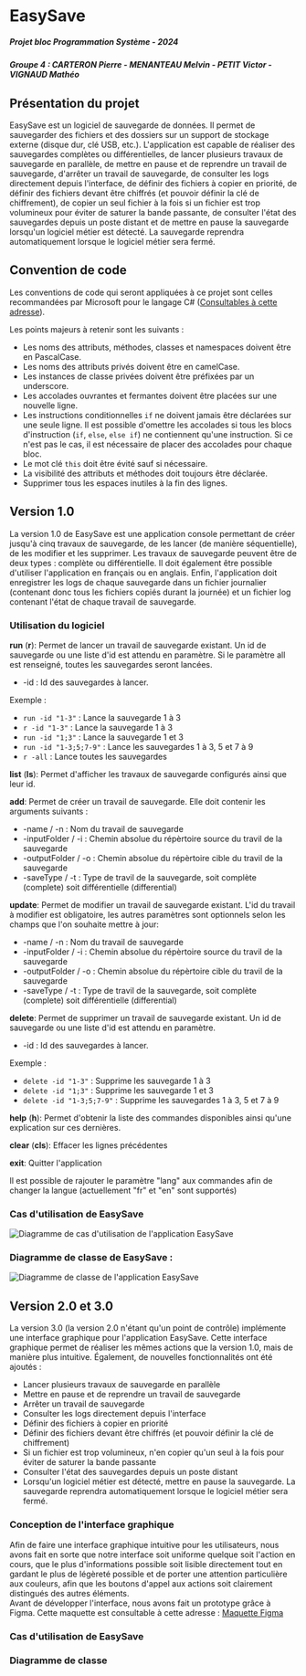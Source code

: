 # EasySave
##### Projet bloc Programmation Système - 2024
##### Groupe 4 : CARTERON Pierre - MENANTEAU Melvin - PETIT Victor - VIGNAUD Mathéo

## Présentation du projet
EasySave est un logiciel de sauvegarde de données. Il permet de sauvegarder des fichiers et des dossiers sur un support de stockage externe (disque dur, clé USB, etc.). L'application est capable de réaliser des sauvegardes complètes ou différentielles, de lancer plusieurs travaux de sauvegarde en parallèle, de mettre en pause et de reprendre un travail de sauvegarde, d'arrêter un travail de sauvegarde, de consulter les logs directement depuis l'interface, de définir des fichiers à copier en priorité, de définir des fichiers devant être chiffrés (et pouvoir définir la clé de chiffrement), de copier un seul fichier à la fois si un fichier est trop volumineux pour éviter de saturer la bande passante, de consulter l'état des sauvegardes depuis un poste distant et de mettre en pause la sauvegarde lorsqu'un logiciel métier est détecté. La sauvegarde reprendra automatiquement lorsque le logiciel métier sera fermé.

## Convention de code
Les conventions de code qui seront appliquées à ce projet sont celles recommandées par Microsoft pour le langage C# ([Consultables à cette adresse](https://github.com/dotnet/runtime/blob/main/docs/coding-guidelines/coding-style.md)).

Les points majeurs à retenir sont les suivants :
- Les noms des attributs, méthodes, classes et namespaces doivent être en PascalCase.
- Les noms des attributs privés doivent être en camelCase.
- Les instances de classe privées doivent être préfixées par un underscore.
- Les accolades ouvrantes et fermantes doivent être placées sur une nouvelle ligne.
- Les instructions conditionnelles `if` ne doivent jamais être déclarées sur une seule ligne. Il est possible d'omettre les accolades si tous les blocs d'instruction (`if`, `else`, `else if`) ne contiennent qu'une instruction. Si ce n'est pas le cas, il est nécessaire de placer des accolades pour chaque bloc.
- Le mot clé `this` doit être évité sauf si nécessaire.
- La visibilité des attributs et méthodes doit toujours être déclarée.
- Supprimer tous les espaces inutiles à la fin des lignes.

## Version 1.0

La version 1.0 de EasySave est une application console permettant de créer jusqu'à cinq travaux de sauvegarde, de les lancer (de manière séquentielle), de les modifier et les supprimer. Les travaux de sauvegarde peuvent être de deux types : complète ou différentielle. Il doit également être possible d'utiliser l'application en français ou en anglais. Enfin, l'application doit enregistrer les logs de chaque sauvegarde dans un fichier journalier (contenant donc tous les fichiers copiés durant la journée) et un fichier log contenant l'état de chaque travail de sauvegarde.

### Utilisation du logiciel
**run** (**r**): Permet de lancer un travail de sauvegarde existant. Un id de sauvegarde ou une liste d'id est attendu en paramètre. Si le paramètre all est renseigné, toutes les sauvegardes seront lancées.

- -id : Id des sauvegardes à lancer.

Exemple :
- `run -id "1-3"` : Lance la sauvegarde 1 à 3
- `r -id "1-3"` : Lance la sauvegarde 1 à 3
- `run -id "1;3"` : Lance la sauvegarde 1 et 3
- `run -id "1-3;5;7-9"` : Lance les sauvegardes 1 à 3, 5 et 7 à 9
- `r -all` : Lance toutes les sauvegardes

**list** (**ls**): Permet d'afficher les travaux de sauvegarde configurés ainsi que leur id.

**add**: Permet de créer un travail de sauvegarde. Elle doit contenir les arguments suivants :
- -name / -n  : Nom du travail de sauvegarde
- -inputFolder / -i : Chemin absolue du répèrtoire source du travil de la sauvegarde
- -outputFolder / -o : Chemin absolue du répèrtoire cible du travil de la sauvegarde
- -saveType / -t : Type de travil de la sauvegarde, soit complète (complete) soit différentielle (differential)

**update**: Permet de modifier un travail de sauvegarde existant. L'id du travail à modifier est obligatoire, les autres paramètres sont optionnels selon les champs que l'on souhaite mettre à jour:
- -name / -n  : Nom du travail de sauvegarde
- -inputFolder / -i : Chemin absolue du répèrtoire source du travil de la sauvegarde
- -outputFolder / -o : Chemin absolue du répèrtoire cible du travil de la sauvegarde
- -saveType / -t : Type de travil de la sauvegarde, soit complète (complete) soit différentielle (differential)

**delete**: Permet de supprimer un travail de sauvegarde existant. Un id de sauvegarde ou une liste d'id est attendu en paramètre.

- -id : Id des sauvegardes à lancer.

Exemple :
- `delete -id "1-3"` : Supprime les sauvegarde 1 à 3
- `delete -id "1;3"` : Supprime les sauvegarde 1 et 3
- `delete -id "1-3;5;7-9"` : Supprime les sauvegardes 1 à 3, 5 et 7 à 9

**help** (**h**): Permet d'obtenir la liste des commandes disponibles ainsi qu'une explication sur ces dernières.

**clear** (**cls**): Effacer les lignes précédentes

**exit**: Quitter l'application

Il est possible de rajouter le paramètre "lang" aux commandes afin de changer la langue (actuellement "fr" et "en" sont supportés)

### Cas d'utilisation de EasySave
![Diagramme de cas d'utilisation de l'application EasySave](./UML/output/UseCaseDiagram.svg)

### Diagramme de classe de EasySave :
![Diagramme de classe de l'application EasySave](./UML/output/ClassDiagram.svg)

## Version 2.0 et 3.0

La version 3.0 (la version 2.0 n'étant qu'un point de contrôle) implémente une interface graphique pour l'application EasySave. Cette interface graphique permet de réaliser les mêmes actions que la version 1.0, mais de manière plus intuitive. Également, de nouvelles fonctionnalités ont été ajoutés :

- Lancer plusieurs travaux de sauvegarde en parallèle
- Mettre en pause et de reprendre un travail de sauvegarde
- Arrêter un travail de sauvegarde
- Consulter les logs directement depuis l'interface
- Définir des fichiers à copier en priorité
- Définir des fichiers devant être chiffrés (et pouvoir définir la clé de chiffrement)
- Si un fichier est trop volumineux, n'en copier qu'un seul à la fois pour éviter de saturer la bande passante
- Consulter l'état des sauvegardes depuis un poste distant
- Lorsqu'un logiciel métier est détecté, mettre en pause la sauvegarde. La sauvegarde reprendra automatiquement lorsque le logiciel métier sera fermé.

### Conception de l'interface graphique
Afin de faire une interface graphique intuitive pour les utilisateurs, nous avons fait en sorte que notre interface soit uniforme quelque soit l'action en cours, que le plus d'informations possible soit lisible directement tout en gardant le plus de légèreté possible et de porter une attention particulière aux couleurs, afin que les boutons d'appel aux actions soit clairement distingués des autres éléments.<br>
Avant de développer l'interface, nous avons fait un prototype grâce à Figma. Cette maquette est consultable à cette adresse : [Maquette Figma](https://www.figma.com/file/h0wg5Pk5RSOqjisnsjItVY/UI?type=design&node-id=0%3A1&mode=design&t=YucPl4NqAwJ3LCeY-1)

### Cas d'utilisation de EasySave

### Diagramme de classe